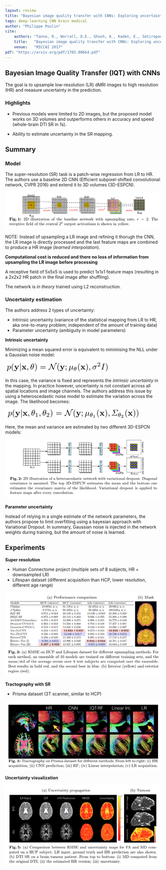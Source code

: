 ```yaml
---
layout: review
title: "Bayesian image quality transfer with CNNs: Exploring uncertainty in dMRI super-resolution"
tags: deep-learning CNN brain medical
author: "Philippe Poulin"
cite:
    authors: "Tanno, R., Worrall, D.E., Ghosh, A., Kaden, E., Sotiropoulos, S.N., Criminisi, A. and Alexander, D.C."
    title:   "Bayesian image quality transfer with CNNs: Exploring uncertainty in dMRI super-resolution"
    venue:   "MICCAI 2017"
pdf: "https://arxiv.org/pdf/1705.00664.pdf"
---
```


## Bayesian Image Quality Transfer (IQT) with CNNs

The goal is to upsample low-resolution (LR) dMRI images to high resolution (HR) and measure uncertainty in the prediction.

### Highlights

- Previous models were limited to 2D images, but the proposed model works on 3D volumes and outperforms others in accuracy and speed (whole-brain DTI SR in 1s).

- Ability to estimate uncertainty in the SR mapping. 


## Summary

### Model

The super-resolution (SR) task is a patch-wise regression from LR to HR. The authors use a baseline 2D CNN (Efficient subpixel-shifted convolutional network, CVPR 2016) and extend it to 3D volumes (3D-ESPCN).

![](/article/images/dmri-sr-uncertainty/figure1.png)

NOTE: Instead of upsampling a LR image and refining it thorugh the CNN, the LR image is directly processed and the last feature maps are combined to produce a HR image (*learned interpolation*).

**Computational cost is reduced and there no loss of information from upsampling the LR image before processing**

A receptive field of 5x5x5 is used to predict 1x1x1 feature maps (resulting in a 2x2x2 HR patch in the final image after shuffling).

The network is *in theory* trained using L2 reconstruction.


### Uncertainty estimation

The authors address 2 types of uncertainty:
- Intrinsic uncertainty (variance of the statistical mapping from LR to HR, aka one-to-many problem; independent of the amount of training data)
- Parameter uncertainty (ambiguity in model parameters)


**Intrinsic uncertainty**

Minimizing a mean squared error is equivalent to minimising the NLL under a Gaussian noise model:

![](/article/images/dmri-sr-uncertainty/equation1.png)

In this case, the variance is fixed and represents the *intrinsic uncertainty* in the mapping. In practice however, uncertainty is not constant across all spatial locations and image channels. The authors address this issue by using a heteroscedastic noise model to estimate the variation across the image. The likelihood becomes:

![](/article/images/dmri-sr-uncertainty/equation2.png)

Here, the mean and variance are estimated by two different 3D-ESPCN models:

![](/article/images/dmri-sr-uncertainty/figure2.png)


**Parameter uncertainty**

Instead of relying in a single estimate of the network parameters, the authors propose to limit overfitting using a bayesian approach with Variational Dropout. In summary, Gaussian noise is injected in the network weights during training, but the amount of noise is learned.



## Experiments

**Super resolution**
- Human Connectome project (multiple sets of 8 subjects, HR + downsampled LR)
- Lifespan dataset (different acquisition than HCP, lower resolution, different age range)

![](/article/images/dmri-sr-uncertainty/figure3.png)

**Tractography with SR**
- Prisma dataset (3T scanner, similar to HCP)

![](/article/images/dmri-sr-uncertainty/figure4.png)


**Uncertainty visualization**

![](/article/images/dmri-sr-uncertainty/figure5.png)
